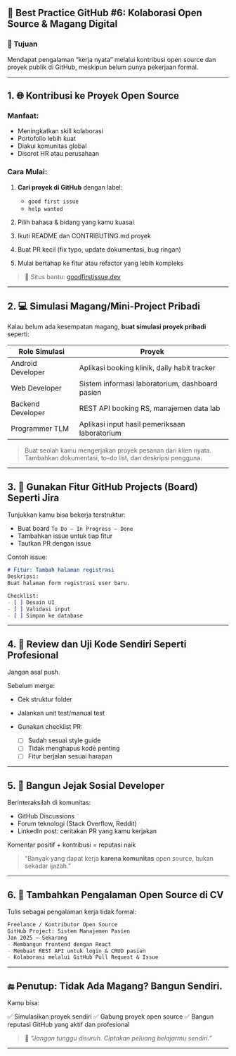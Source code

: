 ## 📘 Best Practice GitHub #6: Kolaborasi Open Source & Magang Digital

### 🎯 Tujuan

Mendapat pengalaman “kerja nyata” melalui kontribusi open source dan proyek publik di GitHub, meskipun belum punya pekerjaan formal.

---

## 1. 🌐 Kontribusi ke Proyek Open Source

### Manfaat:

* Meningkatkan skill kolaborasi
* Portofolio lebih kuat
* Diakui komunitas global
* Disorot HR atau perusahaan

### Cara Mulai:

1. **Cari proyek di GitHub** dengan label:

   * `good first issue`
   * `help wanted`
2. Pilih bahasa & bidang yang kamu kuasai
3. Ikuti README dan CONTRIBUTING.md proyek
4. Buat PR kecil (fix typo, update dokumentasi, bug ringan)
5. Mulai bertahap ke fitur atau refactor yang lebih kompleks

> 🎯 Situs bantu: [goodfirstissue.dev](https://goodfirstissue.dev)

---

## 2. 💻 Simulasi Magang/Mini-Project Pribadi

Kalau belum ada kesempatan magang, **buat simulasi proyek pribadi** seperti:

| Role Simulasi     | Proyek                                          |
| ----------------- | ----------------------------------------------- |
| Android Developer | Aplikasi booking klinik, daily habit tracker    |
| Web Developer     | Sistem informasi laboratorium, dashboard pasien |
| Backend Developer | REST API booking RS, manajemen data lab         |
| Programmer TLM    | Aplikasi input hasil pemeriksaan laboratorium   |

> Buat seolah kamu mengerjakan proyek pesanan dari klien nyata. Tambahkan dokumentasi, to-do list, dan deskripsi pengguna.

---

## 3. 📁 Gunakan Fitur GitHub Projects (Board) Seperti Jira

Tunjukkan kamu bisa bekerja terstruktur:

* Buat board `To Do – In Progress – Done`
* Tambahkan issue untuk tiap fitur
* Tautkan PR dengan issue

Contoh issue:

```md
# Fitur: Tambah halaman registrasi
Deskripsi:
Buat halaman form registrasi user baru.

Checklist:
- [ ] Desain UI
- [ ] Validasi input
- [ ] Simpan ke database
```

---

## 4. 🧪 Review dan Uji Kode Sendiri Seperti Profesional

Jangan asal push.

Sebelum merge:

* Cek struktur folder
* Jalankan unit test/manual test
* Gunakan checklist PR:

  * [ ] Sudah sesuai style guide
  * [ ] Tidak menghapus kode penting
  * [ ] Fitur berjalan sesuai harapan

---

## 5. 🤝 Bangun Jejak Sosial Developer

Berinteraksilah di komunitas:

* GitHub Discussions
* Forum teknologi (Stack Overflow, Reddit)
* LinkedIn post: ceritakan PR yang kamu kerjakan

Komentar positif + kontribusi = reputasi naik

> “Banyak yang dapat kerja **karena komunitas** open source, bukan sekadar ijazah.”

---

## 6. 📝 Tambahkan Pengalaman Open Source di CV

Tulis sebagai pengalaman kerja tidak formal:

```md
Freelance / Kontributor Open Source
GitHub Project: Sistem Manajemen Pasien
Jan 2025 – Sekarang
- Membangun frontend dengan React
- Membuat REST API untuk login & CRUD pasien
- Kolaborasi melalui GitHub Pull Request & Issue
```

---

## 🔚 Penutup: Tidak Ada Magang? Bangun Sendiri.

Kamu bisa:

✅ Simulasikan proyek sendiri
✅ Gabung proyek open source
✅ Bangun reputasi GitHub yang aktif dan profesional

> 🔧 *“Jangan tunggu disuruh. Ciptakan peluang belajarmu sendiri.”*

---
